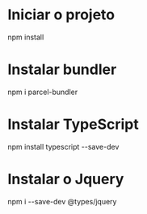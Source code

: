 # Iniciar o projeto
npm install 

# Instalar bundler
npm i parcel-bundler

# Instalar TypeScript
npm install typescript --save-dev

# Instalar o Jquery
npm i --save-dev @types/jquery